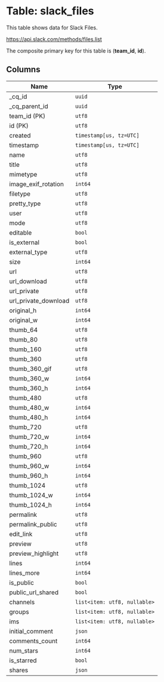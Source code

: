 # Table: slack_files

This table shows data for Slack Files.

https://api.slack.com/methods/files.list

The composite primary key for this table is (**team_id**, **id**).

## Columns

| Name          | Type          |
| ------------- | ------------- |
|_cq_id|`uuid`|
|_cq_parent_id|`uuid`|
|team_id (PK)|`utf8`|
|id (PK)|`utf8`|
|created|`timestamp[us, tz=UTC]`|
|timestamp|`timestamp[us, tz=UTC]`|
|name|`utf8`|
|title|`utf8`|
|mimetype|`utf8`|
|image_exif_rotation|`int64`|
|filetype|`utf8`|
|pretty_type|`utf8`|
|user|`utf8`|
|mode|`utf8`|
|editable|`bool`|
|is_external|`bool`|
|external_type|`utf8`|
|size|`int64`|
|url|`utf8`|
|url_download|`utf8`|
|url_private|`utf8`|
|url_private_download|`utf8`|
|original_h|`int64`|
|original_w|`int64`|
|thumb_64|`utf8`|
|thumb_80|`utf8`|
|thumb_160|`utf8`|
|thumb_360|`utf8`|
|thumb_360_gif|`utf8`|
|thumb_360_w|`int64`|
|thumb_360_h|`int64`|
|thumb_480|`utf8`|
|thumb_480_w|`int64`|
|thumb_480_h|`int64`|
|thumb_720|`utf8`|
|thumb_720_w|`int64`|
|thumb_720_h|`int64`|
|thumb_960|`utf8`|
|thumb_960_w|`int64`|
|thumb_960_h|`int64`|
|thumb_1024|`utf8`|
|thumb_1024_w|`int64`|
|thumb_1024_h|`int64`|
|permalink|`utf8`|
|permalink_public|`utf8`|
|edit_link|`utf8`|
|preview|`utf8`|
|preview_highlight|`utf8`|
|lines|`int64`|
|lines_more|`int64`|
|is_public|`bool`|
|public_url_shared|`bool`|
|channels|`list<item: utf8, nullable>`|
|groups|`list<item: utf8, nullable>`|
|ims|`list<item: utf8, nullable>`|
|initial_comment|`json`|
|comments_count|`int64`|
|num_stars|`int64`|
|is_starred|`bool`|
|shares|`json`|